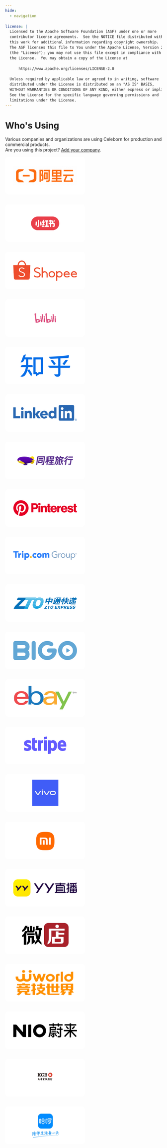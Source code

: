 ```yaml
---
hide:
  - navigation

license: |
  Licensed to the Apache Software Foundation (ASF) under one or more
  contributor license agreements.  See the NOTICE file distributed with
  this work for additional information regarding copyright ownership.
  The ASF licenses this file to You under the Apache License, Version 2.0
  (the "License"); you may not use this file except in compliance with
  the License.  You may obtain a copy of the License at

      https://www.apache.org/licenses/LICENSE-2.0

  Unless required by applicable law or agreed to in writing, software
  distributed under the License is distributed on an "AS IS" BASIS,
  WITHOUT WARRANTIES OR CONDITIONS OF ANY KIND, either express or implied.
  See the License for the specific language governing permissions and
  limitations under the License.
---
```


# Who's Using

Various companies and organizations are using Celeborn for production and commercial products.  
Are you using this project? [Add your company](https://github.com/apache/celeborn/issues/2140).

<style>
.itemContainer {
  display: flex;
  flex-wrap: wrap;
  padding: 0 0px;
}

.companyItem {
    width: 257px;
    height: 120px;
    display: flex;
    flex-direction: column;
    align-items: center;
    background: #FFFFFF;
    border: 0px solid #E3E3E3;
    box-sizing: border-box;
    border-radius: 10px;
    position: relative;
    margin-bottom: 32px;
}

.companyItem img {
    max-width: 80%;
    max-height: 70%;
    margin: auto;
    display: block;
}

companyItemImg {
    width: 200px;
    height: 180px;
    margin-top: 48px;
    margin-bottom: 20px;
    height: 70%;
    vertical-align: middle;
}
</style>

<div class="itemContainer">
    <div class="companyItem">
       <img class="companyItemImg" src="../assets/logo/users/aliyun.png">
    </div>
    <div class="companyItem">
       <img class="companyItemImg" src="../assets/logo/users/xiaohongshu.png">
    </div>
    <div class="companyItem">
       <img class="companyItemImg" src="../assets/logo/users/shopee.png">
    </div>
    <div class="companyItem">
       <img class="companyItemImg" src="../assets/logo/users/bilibili.jpg">
    </div>
    <div class="companyItem">
       <img class="companyItemImg" src="../assets/logo/users/zhihu.png">
    </div>
    <div class="companyItem">
       <img class="companyItemImg" src="../assets/logo/users/linkedin.png">
    </div>
    <div class="companyItem">
       <img class="companyItemImg" src="../assets/logo/users/tongcheng.png">
    </div>
    <div class="companyItem">
       <img class="companyItemImg" src="../assets/logo/users/pinterest.png">
    </div>
    <div class="companyItem">
       <img class="companyItemImg" src="../assets/logo/users/trip.png">
    </div>
    <div class="companyItem">
       <img class="companyItemImg" src="../assets/logo/users/zto.png">
    </div>
    <div class="companyItem">
       <img class="companyItemImg" src="../assets/logo/users/bigo.png">
    </div>
    <div class="companyItem">
       <img class="companyItemImg" src="../assets/logo/users/ebay.png">
    </div>
    <div class="companyItem">
       <img class="companyItemImg" src="../assets/logo/users/stripe.png">
    </div>
    <div class="companyItem">
       <img class="companyItemImg" src="../assets/logo/users/vivo.jpg">
    </div>
    <div class="companyItem">
       <img class="companyItemImg" src="../assets/logo/users/xiaomi.png">
    </div>
    <div class="companyItem">
       <img class="companyItemImg" src="../assets/logo/users/yy.png">
    </div>
    <div class="companyItem">
       <img class="companyItemImg" src="../assets/logo/users/wuxianshenghuo.png">
    </div>
    <div class="companyItem">
       <img class="companyItemImg" src="../assets/logo/users/jjworld.png">
    </div>
    <div class="companyItem">
       <img class="companyItemImg" src="../assets/logo/users/nio.png">
    </div>
    <div class="companyItem">
       <img class="companyItemImg" src="../assets/logo/users/kcb.png">
    </div>
    <div class="companyItem">
       <img class="companyItemImg" src="../assets/logo/users/hello.png">
    </div>
</div>
